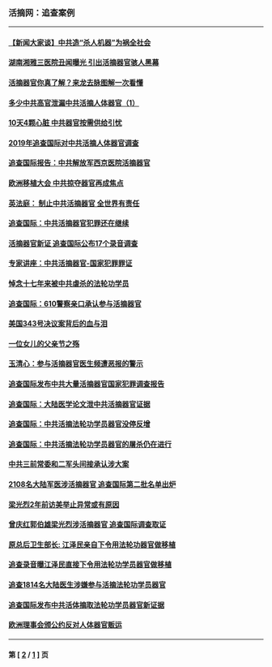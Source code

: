 ### 活摘网：追查案例
---
#### [【新闻大家谈】中共造“杀人机器”为祸全社会](../../pages/nf5880/n14056645.md?09190430) 
#### [湖南湘雅三医院丑闻曝光 引出活摘器官骇人黑幕](../../pages/nf5880/n14051847.md?09190430) 
#### [活摘器官你真了解？来龙去脉图解一次看懂](../../pages/nf5880/n13013820.md?09190430) 
#### [多少中共高官泄漏中共活摘人体器官（1）](../../pages/nf5880/n12671234.md?09190430) 
#### [10天4颗心脏 中共器官按需供给引忧](../../pages/nf5880/n12326366.md?09190430) 
#### [2019年追查国际对中共活摘人体器官调查](../../pages/nf5880/n11917733.md?09190430) 
#### [追查国际报告：中共解放军西京医院活摘器官](../../pages/nf5880/n11838359.md?09190430) 
#### [欧洲移植大会 中共掠夺器官再成焦点](../../pages/nf5880/n11538883.md?09190430) 
#### [英法庭： 制止中共活摘器官 全世界有责任](../../pages/nf5880/n11330691.md?09190430) 
#### [追查国际：中共活摘器官犯罪还在继续](../../pages/nf5880/n11218301.md?09190430) 
#### [活摘器官新证 追查国际公布17个录音调查](../../pages/nf5880/n10897744.md?09190430) 
#### [专家讲座：中共活摘器官-国家犯罪罪证](../../pages/nf5880/n8828153.md?09190430) 
#### [悼念十七年来被中共虐杀的法轮功学员](../../pages/nf5880/n8124823.md?09190430) 
#### [追查国际：610警察亲口承认参与活摘器官](../../pages/nf5880/n8109067.md?09190430) 
#### [美国343号决议案背后的血与泪](../../pages/nf5880/n8020684.md?09190430) 
#### [一位女儿的父亲节之殇](../../pages/nf5880/n8014122.md?09190430) 
#### [玉清心：参与活摘器官医生频遭恶报的警示](../../pages/nf5880/n4637546.md?09190430) 
#### [追查国际发布中共大量活摘器官国家犯罪调查报告](../../pages/nf5880/n4613428.md?09190430) 
#### [追查国际：大陆医学论文泄中共活摘器官证据](../../pages/nf5880/n4608794.md?09190430) 
#### [追查国际：中共活摘法轮功学员器官没停反增](../../pages/nf5880/n4584075.md?09190430) 
#### [追查国际：中共活摘法轮功学员器官的屠杀仍在进行](../../pages/nf5880/n4299154.md?09190430) 
#### [中共三前常委和二军头间接承认涉大案](../../pages/nf5880/n4286244.md?09190430) 
#### [2108名大陆军医涉活摘器官 追查国际第二批名单出炉](../../pages/nf5880/n4284769.md?09190430) 
#### [梁光烈2年前访美举止异常或有原因](../../pages/nf5880/n4279686.md?09190430) 
#### [曾庆红郭伯雄梁光烈涉活摘器官 追查国际调查取证](../../pages/nf5880/n4278462.md?09190430) 
#### [原总后卫生部长: 江泽民亲自下令用法轮功器官做移植](../../pages/nf5880/n4263864.md?09190430) 
#### [追查录音曝江泽民直接下令用法轮功学员器官做移植](../../pages/nf5880/n4261268.md?09190430) 
#### [追查1814名大陆医生涉嫌参与活摘法轮功学员器官](../../pages/nf5880/n4259055.md?09190430) 
#### [追查国际发布中共活体摘取法轮功学员器官新证据](../../pages/nf5880/n4258255.md?09190430) 
#### [欧洲理事会颁公约反对人体器官贩运](../../pages/nf5880/n4206955.md?09190430) 

---
#### 第 [ [2](./2.md?09190430) / [1](./1.md?09190430) ] 页
